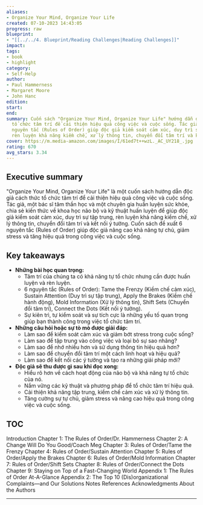 ```yaml
---
aliases:
- Organize Your Mind, Organize Your Life
created: 07-10-2023 14:43:05
progress: raw
blueprint:
- "[[../../4. Blueprint/Reading Challenges|Reading Challenges]]"
impact:
tags:
- book
- highlight
category:
- Self-Help
author:
- Paul Hammerness
- Margaret Moore
- John Hanc
edition:
start:
end:
summary: Cuốn sách "Organize Your Mind, Organize Your Life" hướng dẫn độc giả cách
  tổ chức tâm trí để cải thiện hiệu quả công việc và cuộc sống. Tác giả đề xuất 6
  nguyên tắc (Rules of Order) giúp độc giả kiểm soát cảm xúc, duy trì sự tập trung,
  rèn luyện khả năng kiềm chế, xử lý thông tin, chuyển đổi tâm trí và kết nối ý tưởng.
cover: https://m.media-amazon.com/images/I/61ed7t++wzL._AC_UY218_.jpg
rating: 670
avg_stars: 3.34
---
```



## Executive summary

"Organize Your Mind, Organize Your Life" là một cuốn sách hướng dẫn độc giả cách thức tổ chức tâm trí để cải thiện hiệu quả công việc và cuộc sống.  Tác giả, một bác sĩ tâm thần học và một chuyên gia huấn luyện sức khỏe,  chia sẻ  kiến thức về khoa học não bộ  và  kỹ thuật huấn luyện  để  giúp  độc giả  kiểm soát  cảm xúc,  duy trì  sự  tập trung,  rèn luyện  khả năng  kiềm chế,  xử lý thông tin,  chuyển đổi  tâm trí  và  kết nối  ý tưởng.  Cuốn sách  đề xuất  6  nguyên tắc  (Rules of Order)  giúp  độc giả  nâng cao  khả năng  tự  chủ,  giảm  stress  và  tăng  hiệu  quả  trong  công việc  và  cuộc  sống.

## Key takeaways

* **Những bài học quan trọng:**
    * Tâm trí của chúng ta  có  khả  năng  tự  tổ chức  nhưng  cần  được  huấn luyện  và  rèn luyện. 
    *  6  nguyên tắc  (Rules of Order):  Tame the Frenzy (Kiềm chế  cảm xúc),  Sustain Attention (Duy trì  sự  tập trung),  Apply the Brakes (Kiềm chế  hành động),  Mold Information (Xử lý thông tin),  Shift Sets (Chuyển đổi  tâm trí),  Connect the Dots (Kết nối  ý tưởng).
    *  Sự  kiên trì,  tự  kiểm  soát  và  sự  tích  cực  là  những  yếu tố  quan trọng  giúp  bạn  thành công  trong  việc  tổ  chức  tâm  trí.
* **Những câu hỏi hoặc sự tò mò được giải đáp:**
    *  Làm  sao  để  kiểm  soát  cảm  xúc  và  giảm  bớt  stress  trong  cuộc  sống?
    *  Làm  sao  để  tập  trung  vào  công  việc  và  loại  bỏ  sự  sao nhãng?
    *  Làm  sao  để  nhớ  nhiều  hơn  và  sử  dụng  thông tin  hiệu  quả  hơn?
    *  Làm  sao  để  chuyển  đổi  tâm  trí  một  cách  linh  hoạt  và  hiệu quả?
    *  Làm  sao  để  kết  nối  các  ý tưởng  và  tạo  ra  những  giải  pháp  mới?
* **Độc giả sẽ thu được gì sau khi đọc xong:**
    * Hiểu  rõ  hơn  về  cách  hoạt  động  của  não bộ  và  khả  năng  tự  tổ chức  của  nó.
    *  Nắm  vững  các  kỹ thuật  và  phương  pháp  để  tổ  chức  tâm  trí  hiệu quả.
    *  Cải  thiện  khả  năng  tập  trung,  kiềm  chế  cảm  xúc  và  xử lý  thông tin.
    *  Tăng  cường  sự  tự  chủ,  giảm  stress  và  nâng  cao  hiệu  quả  trong  công việc  và  cuộc  sống.

## TOC

Introduction
Chapter 1: The Rules of Order/Dr. Hammerness
Chapter 2: A Change Will Do You Good/Coach Meg
Chapter 3: Rules of Order/Tame the Frenzy
Chapter 4: Rules of Order/Sustain Attention
Chapter 5: Rules of Order/Apply the Brakes
Chapter 6: Rules of Order/Mold Information
Chapter 7: Rules of Order/Shift Sets
Chapter 8: Rules of Order/Connect the Dots
Chapter 9: Staying on Top of a Fast-Changing World
Appendix 1: The Rules of Order At-A-Glance
Appendix 2: The Top 10 (Dis)organizational Complaints—and Our Solutions
Notes
References
Acknowledgments
About the Authors

---
